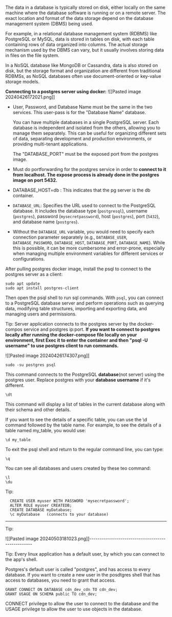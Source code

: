 The data in a database is typically stored on disk, either locally on the same machine where the database software is running or on a remote server. The exact location and format of the data storage depend on the database management system (DBMS) being used.

For example, in a relational database management system (RDBMS) like PostgreSQL or MySQL, data is stored in tables on disk, with each table containing rows of data organized into columns. The actual storage mechanism used by the DBMS can vary, but it usually involves storing data in files on the file system.

In a NoSQL database like MongoDB or Cassandra, data is also stored on disk, but the storage format and organization are different from traditional RDBMSs, as NoSQL databases often use document-oriented or key-value storage models.

**Connecting to a postgres server using docker:**
![[Pasted image 20240426172021.png]]

- User, Password, and Database Name must be the same in the two services. This user-pass is for the "Database Name" database.
  
  You can have multiple databases in a single PostgreSQL server. Each database is independent and isolated from the others, allowing you to manage them separately. This can be useful for organizing different sets of data, separating development and production environments, or providing multi-tenant applications.
  
  The "DATABASE_PORT" must be the exposed port from the postgres image.
- Must do portforwarding for the postgres service in order to **connect to it from localhost. The expose process is already done in the postgres image on port 5432.**
- DATABASE_HOST=db : This indicates that the pg server is the db container.

- `DATABASE_URL`: Specifies the URL used to connect to the PostgreSQL database. It includes the database type (`postgresql`), username (`postgres`), password (`mysecretpassword`), host (`postgres`), port (`5432`), and database name (`postgres`).

- Without the `DATABASE_URL` variable, you would need to specify each connection parameter separately (e.g., `DATABASE_USER`, `DATABASE_PASSWORD`, `DATABASE_HOST`, `DATABASE_PORT`, `DATABASE_NAME`). While this is possible, it can be more cumbersome and error-prone, especially when managing multiple environment variables for different services or configurations.


After pulling postgres docker image, install the psql to connect to the postgres server as a client:

```shell
sudo apt update
sudo apt install postgres-client
```
Then open the psql shell to run sql commands. With `psql`, you can connect to a PostgreSQL database server and perform operations such as querying data, modifying table structures, importing and exporting data, and managing users and permissions.

Tip: Server application connects to the postgres server by the docker-compos service and postgres ip:port. **If you want to connect to postgres locally after running the docker-compose file locally on your environment, first Exec it to enter the container and then "psql -U username" to use postgres client to run commands.**

![[Pasted image 20240426174307.png]]

```shell
sudo -su postgres psql
```
This command connects to the PostgreSQL **database**(not server) using the postgres user. Replace postgres with your **database username** if it's different.

```shell
\dt
```

This command will display a list of tables in the current database along with their schema and other details.

If you want to see the details of a specific table, you can use the \d command followed by the table name. For example, to see the details of a table named my_table, you would use:

```shell
\d my_table
```

To exit the psql shell and return to the regular command line, you can type:
```shell
\q
```

You can see all databases  and users created by these teo command: 
```shell
\l
\du
```

Tip:
```shell
  CREATE USER myuser WITH PASSWORD 'mysecretpassword';
  ALTER ROLE myuser CREATEDB;
  CREATE DATABASE myDatabase;
  \c myDatabase   (connects to your database)
```

-------------------------

Tip:

![[Pasted image 20240503181023.png]]--------------------------------------------------

Tip: Every linux application has a default user, by which you can connect to the app's shell. 

Postgres's default user is called "postgres", and has access to every database.
If you want to create a new user in the posdtgres shell that has access to databases, you need to grant that access.

```postgres
GRANT CONNECT ON DATABASE cdn_dev_cdn TO cdn_dev;
GRANT USAGE ON SCHEMA public TO cdn_dev;
```

CONNECT privilege to allow the user to connect to the database and the USAGE privilege to allow the user to use objects in the database.



